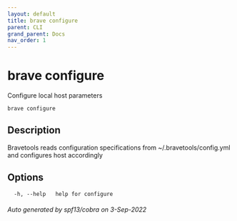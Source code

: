 ```yaml
---
layout: default
title: brave configure
parent: CLI
grand_parent: Docs
nav_order: 1
---
```


# brave configure

Configure local host parameters

```
brave configure
```

## Description

Bravetools reads configuration specifications from ~/.bravetools/config.yml and configures host accordingly

## Options

```
  -h, --help   help for configure
```

###### Auto generated by spf13/cobra on 3-Sep-2022

